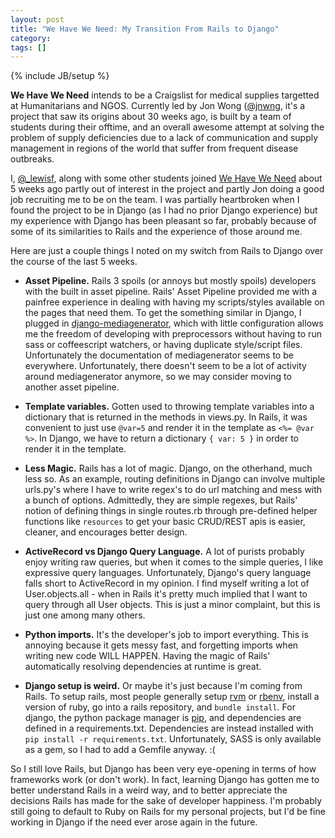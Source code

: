 ```yaml
---
layout: post
title: "We Have We Need: My Transition From Rails to Django"
category: 
tags: []
---
```

{% include JB/setup %}

**We Have We Need** intends to be a Craigslist for medical supplies targetted at Humanitarians and NGOS.
Currently led by Jon Wong ([@jnwng](http://twitter.com/#!/jnwng), it's a project
that saw its origins about 30 weeks ago, is built by a team of students during their
offtime, and an overall awesome attempt at solving the problem of supply deficiencies due to
a lack of communication and supply management in regions of the world that 
suffer from frequent disease outbreaks.

I, [@_lewisf](http://twitter.com/#!/_lewisf), along with some other students joined 
[We Have We Need](http://www.wehave-weneed.org) about 5 weeks ago partly out of interest in the 
project and partly Jon doing a good job recruiting me to be on the team. I was 
partially heartbroken when I found the project to be in Django (as I had no prior 
Django experience) but my experience with Django has been pleasant so far, probably 
because of some of its similarities to Rails and the experience of those around me.

Here are just a couple things I noted on my switch from Rails to Django over the course
of the last 5 weeks.

- **Asset Pipeline.** Rails 3 spoils (or annoys but mostly spoils) developers with the 
built in asset pipeline. Rails' Asset Pipeline provided me with a painfree experience 
in dealing with having my scripts/styles available on the pages that need them. To get 
the something similar in Django, I plugged in 
[django-mediagenerator](http://www.allbuttonspressed.com/projects/django-mediagenerator),
which with little configuration allows me the freedom of developing with preprocessors without 
having to run sass or coffeescript watchers, or having duplicate style/script files. Unfortunately
the documentation of mediagenerator seems to be everywhere. Unfortunately, there
doesn't seem to be a lot of activity around mediagenerator anymore, so we may consider moving
to another asset pipeline.

- **Template variables.** Gotten used to throwing template variables into a dictionary that is returned
in the methods in views.py. In Rails, it was convenient to just use `@var=5` and render
it in the template as `<%= @var %>`. In Django, we have to return a dictionary `{ var: 5 }` 
in order to render it in the template.

- **Less Magic.** Rails has a lot of magic. Django, on the otherhand, much less so.
As an example, routing definitions in Django can involve multiple urls.py's where 
I have to write regex's to do url matching and mess with a bunch of options. Admittedly, 
they are simple regexes, but Rails' notion of defining things in single routes.rb through
pre-defined helper functions like `resources` to get your basic CRUD/REST apis is easier,
cleaner, and encourages better design.

- **ActiveRecord vs Django Query Language.** A lot of purists probably enjoy writing raw
queries, but when it comes to the simple queries, I like expressive query languages. Unfortunately,
Django's query language falls short to ActiveRecord in my opinion. I find myself writing a lot of
User.objects.all - when in Rails it's pretty much implied that I want to query through all User objects.
This is just a minor complaint, but this is just one among many others.

- **Python imports.** It's the developer's job to import everything. This is annoying because it gets messy fast, and
forgetting imports when writing new code WILL HAPPEN. Having the magic of Rails' automatically resolving
dependencies at runtime is great.

- **Django setup is weird.** Or maybe it's just because I'm coming from Rails. To setup rails, most people
generally setup [rvm](https://rvm.io//) or [rbenv](http://rbenv.org/), install a version of ruby, go into
a rails repository, and `bundle install`. For django, the python package manager is [pip](http://pypi.python.org/pypi/pip),
and dependencies are defined in a requirements.txt. Dependencies are instead installed with
`pip install -r requirements.txt`. Unfortunately, SASS is only available as a gem, so I had to add a Gemfile anyway. :(

So I still love Rails, but Django has been very eye-opening in terms of how frameworks work (or don't work). 
In fact, learning Django has gotten me to better understand Rails in a weird way, and to better appreciate 
the decisions Rails has made for the sake of developer happiness. I'm probably still going to 
default to Ruby on Rails for my personal projects, but I'd be fine working in Django if the need
ever arose again in the future.
